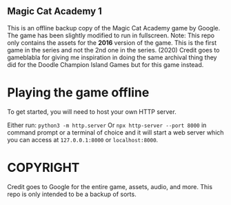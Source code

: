 Magic Cat Academy 1
---

This is an offline backup copy of the Magic Cat Academy game by Google.
The game has been slightly modified to run in fullscreen.
Note: This repo only contains the assets for the **2016** version of the game. This is the first game in the series and not the 2nd one in the series. (2020)
Credit goes to gameblabla for giving me inspiration in doing the same archival thing they did for the Doodle Champion Island Games but for this game instead.

Playing the game offline
=========
To get started, you will need to host your own HTTP server.

Either run:
`python3 -m http.server`
Or
`npx http-server --port 8000`
in command prompt or a terminal of choice and it will start a web server which you can access at `127.0.0.1:8000` or `localhost:8000`.


COPYRIGHT
=========

Credit goes to Google for the entire game, assets, audio, and more.
This repo is only intended to be a backup of sorts.